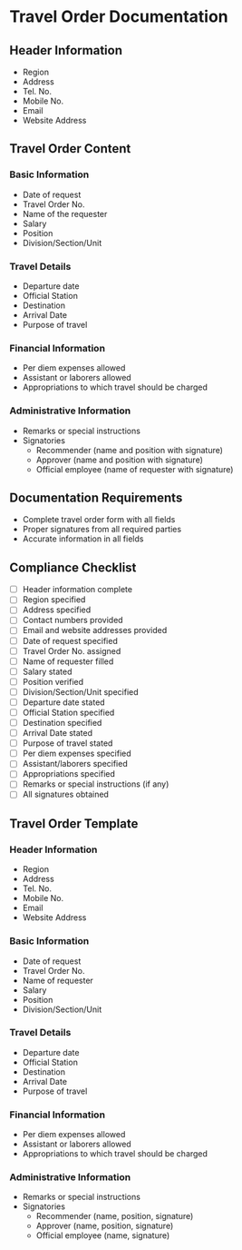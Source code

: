 # Travel Order Documentation

## Header Information
- Region
- Address
- Tel. No.
- Mobile No.
- Email
- Website Address

## Travel Order Content

### Basic Information
- Date of request
- Travel Order No.
- Name of the requester
- Salary
- Position
- Division/Section/Unit

### Travel Details
- Departure date
- Official Station
- Destination
- Arrival Date
- Purpose of travel

### Financial Information
- Per diem expenses allowed
- Assistant or laborers allowed
- Appropriations to which travel should be charged

### Administrative Information
- Remarks or special instructions
- Signatories
  - Recommender (name and position with signature)
  - Approver (name and position with signature)
  - Official employee (name of requester with signature)

## Documentation Requirements
- Complete travel order form with all fields
- Proper signatures from all required parties
- Accurate information in all fields

## Compliance Checklist
- [ ] Header information complete
- [ ] Region specified
- [ ] Address specified
- [ ] Contact numbers provided
- [ ] Email and website addresses provided
- [ ] Date of request specified
- [ ] Travel Order No. assigned
- [ ] Name of requester filled
- [ ] Salary stated
- [ ] Position verified
- [ ] Division/Section/Unit specified
- [ ] Departure date stated
- [ ] Official Station specified
- [ ] Destination specified
- [ ] Arrival Date stated
- [ ] Purpose of travel stated
- [ ] Per diem expenses specified
- [ ] Assistant/laborers specified
- [ ] Appropriations specified
- [ ] Remarks or special instructions (if any)
- [ ] All signatures obtained

## Travel Order Template

### Header Information
- Region
- Address
- Tel. No.
- Mobile No.
- Email
- Website Address

### Basic Information
- Date of request
- Travel Order No.
- Name of requester
- Salary
- Position
- Division/Section/Unit

### Travel Details
- Departure date
- Official Station
- Destination
- Arrival Date
- Purpose of travel

### Financial Information
- Per diem expenses allowed
- Assistant or laborers allowed
- Appropriations to which travel should be charged

### Administrative Information
- Remarks or special instructions
- Signatories
  - Recommender (name, position, signature)
  - Approver (name, position, signature)
  - Official employee (name, signature)